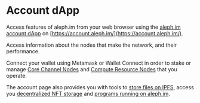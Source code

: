 # Account dApp

Access features of aleph.im from your web browser using the
[aleph.im account dApp](https://account.aleph.im/)
on [https://account.aleph.im/](https://account.aleph.im/).

Access information about the nodes that make the network, and their performance.

Connect your wallet using Metamask or Wallet Connect in order to stake or
manage [Core Channel Nodes](../nodes/core.md) and
[Compute Resource Nodes](../nodes/compute.md) that you operate.

The account page also provides you with tools to [store files on IPFS](https://account.aleph.im/#/ipfs),
access you [decentralized NFT storage](https://account.aleph.im/#/nfts)
and [programs running on aleph.im](https://account.aleph.im/#/programs).
